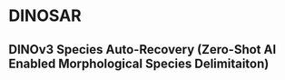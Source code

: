 # DINOSAR
## **DINO**v3 **S**pecies **A**uto-**R**ecovery (Zero-Shot AI Enabled Morphological Species Delimitaiton) 


